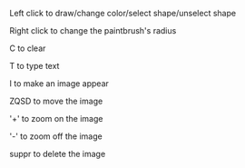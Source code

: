 Left click to draw/change color/select shape/unselect shape

Right click to change the paintbrush's radius

C to clear

T to type text

I to make an image appear

ZQSD to move the image

'+' to zoom on the image

'-' to zoom off the image

suppr to delete the image
